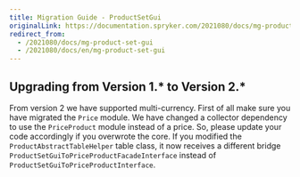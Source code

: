 ```yaml
---
title: Migration Guide - ProductSetGui
originalLink: https://documentation.spryker.com/2021080/docs/mg-product-set-gui
redirect_from:
  - /2021080/docs/mg-product-set-gui
  - /2021080/docs/en/mg-product-set-gui
---
```


## Upgrading from Version 1.* to Version 2.*

From version 2 we have supported multi-currency. First of all make sure you have migrated the `Price` module. We have changed a collector dependency to use the `PriceProduct` module instead of a price. So, please update your code accordingly if you overwrote the core. If you modified the `ProductAbstractTableHelper` table class, it now receives a different bridge `ProductSetGuiToPriceProductFacadeInterface` instead of `ProductSetGuiToPriceProductInterface`.
